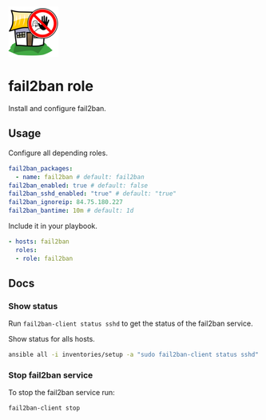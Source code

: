 <img src="/logos/fail2ban.png" alt="fail2ban logo" width="100" height="100">

# fail2ban role

Install and configure fail2ban.

## Usage

Configure all depending roles.

```yml
fail2ban_packages:
  - name: fail2ban # default: fail2ban
fail2ban_enabled: true # default: false
fail2ban_sshd_enabled: "true" # default: "true"
fail2ban_ignoreip: 84.75.180.227
fail2ban_bantime: 10m # default: 1d
```

Include it in your playbook.

```yml
- hosts: fail2ban
  roles:
  - role: fail2ban
```

## Docs

### Show status

Run `fail2ban-client status sshd` to get the status of the fail2ban service.

Show status for alls hosts.

```bash
ansible all -i inventories/setup -a "sudo fail2ban-client status sshd"
```

### Stop fail2ban service

To stop the fail2ban service run:

```bash
fail2ban-client stop
```